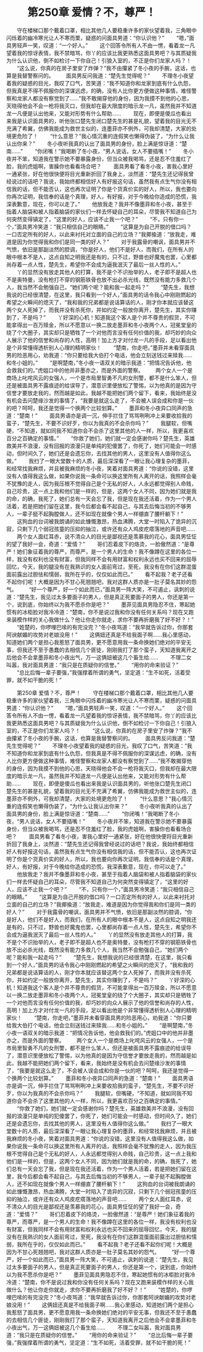 # 　　第250章 爱情？不，尊严！
　　守在楼梯口那个戴着口罩，相比其他几人要稳重许多的家伙望着我，三角眼中闪烁着的幽冷寒光让人不寒而栗，疑惑的问面具男道：“你认识他？”
　　“嗯，”面具男轻声一笑，叹道：“一个好人。”
　　这个回答令所有人不由一愣，看着龙一凡望着我的惊讶表情，我不禁暗骂，你丫的应该比我更熟悉这面具男吧？与其质疑我为什么认识他，倒不如检讨一下你自己！引狼入室的，不正是你们龙家人吗？！
　　“这么说，你真的在房子里安了炸弹？”我不由攥紧了冬小夜的手腕，这话，也算是我替警察问的。
　　面具男反问我道：“楚先生觉得呢？”
　　不理冬小夜望着我的疑惑的目光，我叹了口气，苦笑道：“我不知道你和龙家到底有什么仇怨，但我真是不得不佩服你的深谋远虑，的确，没有人比你更方便做这种事情，难怪警察和龙家人都没有察觉到了……”我不敢揭穿他的身份，因为我摸不到他的心思，天晓得他会不会一枪将我灭口，但我却在最大限度的暗示龙一凡，虽然我并不知道龙一凡便是认出他来，又能对形势有什么帮助……
　　现在，即便是傻瓜也看出来我是认识面具男的，听他张口楚先生闭口楚先生的甚是礼貌，望着我的目光无不充满了希翼，仿佛我能成为救世主似的，连墨菲亦不例外，可我却清楚，大家的处境更危险了！
　　“什么意思？”我心情沉重的连假笑也懒得伪装了，“为什么让我认出你来？”
　　冬小夜听我真的认出了面具男的身份，脸上满是惊讶道：“楚南……”
　　“你闭嘴！”我喝断了冬小夜，“男人说话，女人不要插嘴！”
　　冬小夜并不笨，知道我在警示她不要暴露身份，但当众被我喝骂，还是忍不住羞红了脸，我的虎姐啊，害臊你也看看场合吧？
　　面具男看了看冬小夜，害我心里好一通紧张，好在他很快便将目光重新折回了我身上，淡然道：“楚先生还记得我曾经说过的话吧？我说，我始终都相信好人有好报这句话，虽然我有点生气你没有相信我的话，但不能否认，这也再次证明了你是个货真价实的好人，所以，我也要向你再次证明，我信奉的话是个真理，好人，有好报，对于今晚给你造成的恐慌，我深表歉意，现在，你可以走了。”
　　他放我走？我并不像墨菲和冬小夜，甚至于指着人脑袋和被人指着脑袋的家伙们一样去怀疑自己的耳朵，尽管我不知道自己为何突然变得镇定了，“这里的好人，应该不止我一个吧？”
　　“不，只有你一个，”面具男冷笑道：“我只相信自己的眼睛。”
　　“这算是为自己开脱的借口吗？一口否定所有的好人，以此来衬托对立面的自己的立场？”我揶揄道：“放我走，难道是因为你觉得我和你们是同一类的好人？”
　　对于我露骨的嘲讽，面具男并不气愤，依旧是那副淡然的腔调，“你是好人，他们不是好人，而我们，在所有人的眼中根本不是人，这点自知之明我还是有的，只不过，野兽也好魔鬼也罢，心里都尚存着一点人性，楚先生，希望你不会成为逼我泯灭了最后一丝人性的人。”
　　丫的显然没有放走其他人的打算，我不是个不识抬举的人，老子即不是超人也不是奥特曼，没有枪打不穿的钢筋铁骨也放不出必杀光线，既然没有能力多救几个人，我当然不会勉强自己，“她们两个呢？能和我一起走吗？”
　　“楚先生，我想我说的已经很清楚，在这里，我只看到一个好人，”面具男的话令我心中刚刚燃起的希望之火瞬间的熄灭了，“我和我的兄弟都是说话算话的人，刚才你本就应该替这两个女人死掉了，而我并没有杀死你，并如约定一般放你离开，楚先生，其实你赚到了，不是吗？”
　　丫好深的心机！知道我这个客人是个并不尊贵的假货，不可能拿得出一百万赎金，所以不愿意以一换二放走墨菲和冬小夜两个人，冠冕堂皇的绕了个大圈子，其实却只是牺牲了一个对他而言没有任何价值的我，却巧妙的向众人展示了他的信誉和尚存的人性，高明！加上方才对付龙一凡的手段，足以看出他是个非常懂得透析别人心理的精明家伙！
　　“楚南，你走吧，”墨菲并未看穿面具男的险恶用心，劝我道：“你只要给我大伯打个电话，他会立刻送钱过来赎我……和冬小姐的。”
　　“是啊楚南，”冬小夜一语双关的暗示我道：“把情况告诉他，他会救我们的。”虎姐口中的他并非墨亦之，而是外面的警察。
　　两个女人一个是商场上叱咤风云的女强人，一个是市局里智勇不凡的女刑警，都不是什么笨人，但还是被面具男不露痕迹的给误导了，潜意识里便放松了警惕，以为他真的是因为守信誉才要放走我的，然而越是如此，我越不能把她们两个留下，看来，我始终是没有机会去问楚缘沙发的事情了，“我要是就这么走了，不会被人误会成和你是一伙的吧？呵呵，我还是觉得一个换两个比较划算。”
　　墨菲和冬小夜异口同声的急道：“楚南！”
　　面具男语亦是调一沉，伸手拦住了骂骂咧咧冲上来要收拾我的蛮子，“楚先生，不要不识好歹，你以为我真的不会杀你吗？”
　　我腿软，但嘴硬，“不知道，就如同我不知道你会不会杀了这里其他的人一样，所以，我更喜欢百分之百确定的事情。”
　　“你救了她们，她们就一定会感谢你吗？楚先生，英雄救美并不浪漫，没有回报的浪漫只是单纯的犯傻罢了，你死了，她们可能会一时感动，但时间久了，她们还是会遗忘你，去找其他的男人，这里没有人值得你这么做。”
　　我扫了一眼大堂数十的人质，最后深深看了一眼让我心理复杂的墨菲，和经常找我麻烦，并且被我麻烦的冬小夜，笑着对面具男道：“你说的没错，这里没有人值得我这么做，如果你说我一条命可以换这里所有人离开的话，我照样会毫不犹豫的走人，因为我压根不觉得自己是个无私的好人，人永远都觉得别人命贱，自己珍贵，这一点上我和他们是一样的，但是，这两个女人不同，因为她们就是我的命，的确，我死了，她们总有一天会忘了我，但是现在我还活着，作为一个男人活着，若是把她们留在这里，我今后都会看不起自己，与其去后悔当初的不够男人，一辈子挺不起胸膛做人，还不如现在就像个男人一样绷直了腰杆躺下！”
　　这狗血的台词被我朗诵的如此慷慨激昂，热血沸腾，大堂一时陷入了诡异的沉寂，只剩下几个弱冠孩童的压抑的抽泣，或许还有众人鸡皮疙瘩落地的声音吧……
　　两个女人面红耳赤，说不清众人的目光是鄙视还是羡慕我的花心，面具男怔怔的望了我好一会，奇道：“爱情？”
　　哥们忍着皮下的烙烫，一脸傲然道：“是尊严！她们象征着我的尊严，而尊严，是一个男人的生命！我不像蹲在这里的各位一样，我没有权利也没有财富，但我同样不会有用财富和权利永远也买不回来的屈辱回忆，今天，我的腿没有在我熟识的女人面前弯过，至死，我没有在你们这群混蛋面前露出过胆怯和懦弱，我所在乎的，仅仅如此而已。”
　　看不起我？老子还看不起你们呢！大概是因为不甘心死翘翘吧，我对这群人质亦是一肚子莫名其妙的怨气。
　　“好一个尊严，好一个如此而已，”面具男一阵大笑，不可遏止，讽刺的说道：“楚先生，我见过太多要面子的男人，但是真正死要面子的男人，你还是第一个，说到底，你始终以为我不愿杀你是吧？”
　　墨菲见面具男隐忍不住，寒起她惯有的冰柜脸对我冷冷道：“楚南，你不是说过我和你没有任何关系吗？现在又跑来装模作样的关心我做什么？他让你走你就走，求你不要再折磨我了好不好？！”
　　“姓楚的，你啰哩巴嗦的有完没完？”冬小夜骂道：“我早就告诉过你，你那套阿谀献媚的攻势对老娘没用！”
　　这俩妞还真是不给我面子啊……我心里感动，知道她们两个是担心我惹怒了面具男，更不愿意用我一条命换她们绝对的平安无事，但我还不至于愚蠢的去相信几个匪徒，刚刚我打了那个蛮子，天知道我离开之后他会不会拿墨菲和冬小夜出气，万一这俩妞被这几个畜生给……
　　不理二女叫嚣，我对面具男道：“我只是在质疑你的信誉。”
　　“用你的命来验证？”
　　“总比后悔一辈子要强，”我强撑着所谓的勇气，坚定道：“生不如死，活着受罪，就不如干脆的死！”

　　第250章 爱情？不，尊严！
　　守在楼梯口那个戴着口罩，相比其他几人要稳重许多的家伙望着我，三角眼中闪烁着的幽冷寒光让人不寒而栗，疑惑的问面具男道：“你认识他？”
　　“嗯，”面具男轻声一笑，叹道：“一个好人。”
　　这个回答令所有人不由一愣，看着龙一凡望着我的惊讶表情，我不禁暗骂，你丫的应该比我更熟悉这面具男吧？与其质疑我为什么认识他，倒不如检讨一下你自己！引狼入室的，不正是你们龙家人吗？！
　　“这么说，你真的在房子里安了炸弹？”我不由攥紧了冬小夜的手腕，这话，也算是我替警察问的。
　　面具男反问我道：“楚先生觉得呢？”
　　不理冬小夜望着我的疑惑的目光，我叹了口气，苦笑道：“我不知道你和龙家到底有什么仇怨，但我真是不得不佩服你的深谋远虑，的确，没有人比你更方便做这种事情，难怪警察和龙家人都没有察觉到了……”我不敢揭穿他的身份，因为我摸不到他的心思，天晓得他会不会一枪将我灭口，但我却在最大限度的暗示龙一凡，虽然我并不知道龙一凡便是认出他来，又能对形势有什么帮助……
　　现在，即便是傻瓜也看出来我是认识面具男的，听他张口楚先生闭口楚先生的甚是礼貌，望着我的目光无不充满了希翼，仿佛我能成为救世主似的，连墨菲亦不例外，可我却清楚，大家的处境更危险了！
　　“什么意思？”我心情沉重的连假笑也懒得伪装了，“为什么让我认出你来？”
　　冬小夜听我真的认出了面具男的身份，脸上满是惊讶道：“楚南……”
　　“你闭嘴！”我喝断了冬小夜，“男人说话，女人不要插嘴！”
　　冬小夜并不笨，知道我在警示她不要暴露身份，但当众被我喝骂，还是忍不住羞红了脸，我的虎姐啊，害臊你也看看场合吧？
　　面具男看了看冬小夜，害我心里好一通紧张，好在他很快便将目光重新折回了我身上，淡然道：“楚先生还记得我曾经说过的话吧？我说，我始终都相信好人有好报这句话，虽然我有点生气你没有相信我的话，但不能否认，这也再次证明了你是个货真价实的好人，所以，我也要向你再次证明，我信奉的话是个真理，好人，有好报，对于今晚给你造成的恐慌，我深表歉意，现在，你可以走了。”
　　他放我走？我并不像墨菲和冬小夜，甚至于指着人脑袋和被人指着脑袋的家伙们一样去怀疑自己的耳朵，尽管我不知道自己为何突然变得镇定了，“这里的好人，应该不止我一个吧？”
　　“不，只有你一个，”面具男冷笑道：“我只相信自己的眼睛。”
　　“这算是为自己开脱的借口吗？一口否定所有的好人，以此来衬托对立面的自己的立场？”我揶揄道：“放我走，难道是因为你觉得我和你们是同一类的好人？”
　　对于我露骨的嘲讽，面具男并不气愤，依旧是那副淡然的腔调，“你是好人，他们不是好人，而我们，在所有人的眼中根本不是人，这点自知之明我还是有的，只不过，野兽也好魔鬼也罢，心里都尚存着一点人性，楚先生，希望你不会成为逼我泯灭了最后一丝人性的人。”
　　丫的显然没有放走其他人的打算，我不是个不识抬举的人，老子即不是超人也不是奥特曼，没有枪打不穿的钢筋铁骨也放不出必杀光线，既然没有能力多救几个人，我当然不会勉强自己，“她们两个呢？能和我一起走吗？”
　　“楚先生，我想我说的已经很清楚，在这里，我只看到一个好人，”面具男的话令我心中刚刚燃起的希望之火瞬间的熄灭了，“我和我的兄弟都是说话算话的人，刚才你本就应该替这两个女人死掉了，而我并没有杀死你，并如约定一般放你离开，楚先生，其实你赚到了，不是吗？”
　　丫好深的心机！知道我这个客人是个并不尊贵的假货，不可能拿得出一百万赎金，所以不愿意以一换二放走墨菲和冬小夜两个人，冠冕堂皇的绕了个大圈子，其实却只是牺牲了一个对他而言没有任何价值的我，却巧妙的向众人展示了他的信誉和尚存的人性，高明！加上方才对付龙一凡的手段，足以看出他是个非常懂得透析别人心理的精明家伙！
　　“楚南，你走吧，”墨菲并未看穿面具男的险恶用心，劝我道：“你只要给我大伯打个电话，他会立刻送钱过来赎我……和冬小姐的。”
　　“是啊楚南，”冬小夜一语双关的暗示我道：“把情况告诉他，他会救我们的。”虎姐口中的他并非墨亦之，而是外面的警察。
　　两个女人一个是商场上叱咤风云的女强人，一个是市局里智勇不凡的女刑警，都不是什么笨人，但还是被面具男不露痕迹的给误导了，潜意识里便放松了警惕，以为他真的是因为守信誉才要放走我的，然而越是如此，我越不能把她们两个留下，看来，我始终是没有机会去问楚缘沙发的事情了，“我要是就这么走了，不会被人误会成和你是一伙的吧？呵呵，我还是觉得一个换两个比较划算。”
　　墨菲和冬小夜异口同声的急道：“楚南！”
　　面具男语亦是调一沉，伸手拦住了骂骂咧咧冲上来要收拾我的蛮子，“楚先生，不要不识好歹，你以为我真的不会杀你吗？”
　　我腿软，但嘴硬，“不知道，就如同我不知道你会不会杀了这里其他的人一样，所以，我更喜欢百分之百确定的事情。”
　　“你救了她们，她们就一定会感谢你吗？楚先生，英雄救美并不浪漫，没有回报的浪漫只是单纯的犯傻罢了，你死了，她们可能会一时感动，但时间久了，她们还是会遗忘你，去找其他的男人，这里没有人值得你这么做。”
　　我扫了一眼大堂数十的人质，最后深深看了一眼让我心理复杂的墨菲，和经常找我麻烦，并且被我麻烦的冬小夜，笑着对面具男道：“你说的没错，这里没有人值得我这么做，如果你说我一条命可以换这里所有人离开的话，我照样会毫不犹豫的走人，因为我压根不觉得自己是个无私的好人，人永远都觉得别人命贱，自己珍贵，这一点上我和他们是一样的，但是，这两个女人不同，因为她们就是我的命，的确，我死了，她们总有一天会忘了我，但是现在我还活着，作为一个男人活着，若是把她们留在这里，我今后都会看不起自己，与其去后悔当初的不够男人，一辈子挺不起胸膛做人，还不如现在就像个男人一样绷直了腰杆躺下！”
　　这狗血的台词被我朗诵的如此慷慨激昂，热血沸腾，大堂一时陷入了诡异的沉寂，只剩下几个弱冠孩童的压抑的抽泣，或许还有众人鸡皮疙瘩落地的声音吧……
　　两个女人面红耳赤，说不清众人的目光是鄙视还是羡慕我的花心，面具男怔怔的望了我好一会，奇道：“爱情？”
　　哥们忍着皮下的烙烫，一脸傲然道：“是尊严！她们象征着我的尊严，而尊严，是一个男人的生命！我不像蹲在这里的各位一样，我没有权利也没有财富，但我同样不会有用财富和权利永远也买不回来的屈辱回忆，今天，我的腿没有在我熟识的女人面前弯过，至死，我没有在你们这群混蛋面前露出过胆怯和懦弱，我所在乎的，仅仅如此而已。”
　　看不起我？老子还看不起你们呢！大概是因为不甘心死翘翘吧，我对这群人质亦是一肚子莫名其妙的怨气。
　　“好一个尊严，好一个如此而已，”面具男一阵大笑，不可遏止，讽刺的说道：“楚先生，我见过太多要面子的男人，但是真正死要面子的男人，你还是第一个，说到底，你始终以为我不愿杀你是吧？”
　　墨菲见面具男隐忍不住，寒起她惯有的冰柜脸对我冷冷道：“楚南，你不是说过我和你没有任何关系吗？现在又跑来装模作样的关心我做什么？他让你走你就走，求你不要再折磨我了好不好？！”
　　“姓楚的，你啰哩巴嗦的有完没完？”冬小夜骂道：“我早就告诉过你，你那套阿谀献媚的攻势对老娘没用！”
　　这俩妞还真是不给我面子啊……我心里感动，知道她们两个是担心我惹怒了面具男，更不愿意用我一条命换她们绝对的平安无事，但我还不至于愚蠢的去相信几个匪徒，刚刚我打了那个蛮子，天知道我离开之后他会不会拿墨菲和冬小夜出气，万一这俩妞被这几个畜生给……
　　不理二女叫嚣，我对面具男道：“我只是在质疑你的信誉。”
　　“用你的命来验证？”
　　“总比后悔一辈子要强，”我强撑着所谓的勇气，坚定道：“生不如死，活着受罪，就不如干脆的死！”
